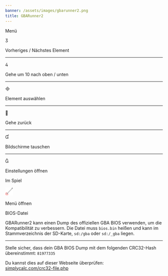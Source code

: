 ```yaml
---
banner: /assets/images/gbarunner2.png
title: GBARunner2
---
```


<div id="menu" class="section-title">Menü</div>
<div class="section-body">
    <div class="button-action-group">
        <p class="button-action button">&#xE07D;</p>
        <p class="button-action-text">Vorheriges / Nächstes Element</p>
    </div>
    <hr>
    <div class="button-action-group">
        <p class="button-action button">&#xE07E;</p>
        <p class="button-action-text">Gehe um 10 nach oben / unten</p>
    </div>
    <hr>
    <div class="button-action-group">
        <p class="button-action button">&#xE000;</p>
        <p class="button-action-text">Element auswählen</p>
    </div>
    <hr>
    <div class="button-action-group">
        <p class="button-action button">&#xE001;</p>
        <p class="button-action-text">Gehe zurück</p>
    </div>
    <hr>
    <div class="button-action-group">
        <p class="button-action button">&#xE004;</p>
        <p class="button-action-text">Bildschirme tauschen</p>
    </div>
    <hr>
    <div class="button-action-group">
        <p class="button-action button">&#xE005;</p>
        <p class="button-action-text">Einstellungen öffnen</p>
    </div>
</div>
<div id="in-game" class="section-title">Im Spiel</div>
<div class="section-body">
    <div class="button-action-group">
        <p class="button-action"><img src="/assets/images/tap.png" alt="Tippe auf den Touchscreen"></p>
        <p class="button-action-text">Menü öffnen</p>
    </div>
</div>
<div id="bios-file" class="section-title">BIOS-Datei</div>
<div class="section-body">
    <p>
        GBARunner2 kann einen Dump des offiziellen GBA BIOS verwenden, um die Kompatibilität zu verbessern. Die Datei muss <code>bios.bin</code> heißen und kann im Stammverzeichnis der SD-Karte, <code>sd:/gba</code> oder <code>sd:/_gba</code> liegen.
    </p>
    <hr>
    <p>
        Stelle sicher, dass dein GBA BIOS Dump mit dem folgenden CRC32-Hash übereinstimmt: <code>81977335</code>
    </p>
    <p>
        Du kannst dies auf dieser Webseite überprüfen:<br><a href="https://simplycalc.com/crc32-file.php">simplycalc.com/crc32-file.php</a>
    </p>
</div>
